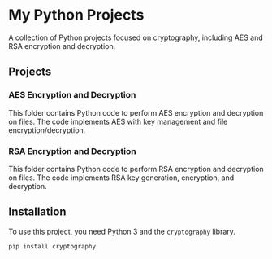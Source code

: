 # My Python Projects

A collection of Python projects focused on cryptography, including AES and RSA encryption and decryption.

## Projects

### AES Encryption and Decryption
This folder contains Python code to perform AES encryption and decryption on files. The code implements AES with key management and file encryption/decryption.

### RSA Encryption and Decryption
This folder contains Python code to perform RSA encryption and decryption on files. The code implements RSA key generation, encryption, and decryption.

## Installation

To use this project, you need Python 3 and the `cryptography` library.

```bash
pip install cryptography
